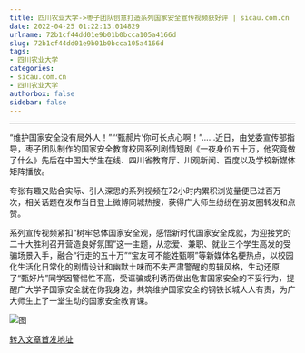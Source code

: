 ```yaml
---
title: 四川农业大学->枣子团队创意打造系列国家安全宣传视频获好评 | sicau.com.cn
date: 2022-04-25 01:22:13.014829
urlname: 72b1cf44dd01e9b01b0bcca105a4166d
slug: 72b1cf44dd01e9b01b0bcca105a4166d
tags: 
- 四川农业大学
categories:
- sicau.com.cn
- 四川农业大学
authorbox: false
sidebar: false
---
```

****

“维护国家安全没有局外人！”“‘甄郝片’你可长点心啊！”……近日，由党委宣传部指导，枣子团队制作的国家安全教育校园系列剧情短剧《一夜身价五十万，他究竟做了什么》先后在中国大学生在线、四川省教育厅、川观新闻、百度以及学校新媒体矩阵播放。  

夸张有趣又贴合实际、引人深思的系列视频在72小时内累积浏览量便已过百万次，相关话题在发布当日登上微博同城热搜，获得广大师生纷纷在朋友圈转发和点赞。
<!--more-->


系列宣传视频紧扣“树牢总体国家安全观，感悟新时代国家安全成就，为迎接党的二十大胜利召开营造良好氛围”这一主题，从恋爱、兼职、就业三个学生高发的受骗场景入手，融合“行走的五十万”“宝友可不能姓甄啊”等新媒体名梗热点，以校园化生活化日常化的剧情设计和幽默土味而不失严肃警醒的剪辑风格，生动还原了“甄好片”同学因警惕性不高，受诓骗或利诱而做出危害国家安全的不妥行为，提醒广大学子国家安全就在你我身边，共筑维护国家安全的钢铁长城人人有责，为广大师生上了一堂生动的国家安全教育课。

![图](https://news.sicau.edu.cn/__local/4/CE/16/A7EBBEB850F9491543E3040ABE0_BBFCF843_14DE5.png)

[转入文章首发地址](https://news.sicau.edu.cn/info/1078/67486.htm)